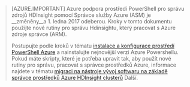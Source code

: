 > [AZURE.IMPORTANT] Azure podpora prostředí PowerShell pro správu zdrojů HDInsight pomocí Správce služby Azure (ASM) je __změněny__a 1. ledna 2017 odeberou. Kroky v tomto dokumentu použijte nové rutiny pro správu Hdinsightu, který pracovat s Azure zdroje správce (ARM).
>
> Postupujte podle kroků v tématu [instalace a konfigurace prostředí PowerShell Azure](../articles/powershell-install-configure.md) a nainstalujte nejnovější verzi Azure Powershellu. Pokud máte skripty, které je potřeba upravit tak, aby použít nové rutiny pro správu, pracovat s správce prostředků Azure, informace najdete v tématu [migraci na nástroje vývoj softwaru na základě správce prostředků Azure HDInsight clusterů](../articles/hdinsight/hdinsight-hadoop-development-using-azure-resource-manager.md) Další.
